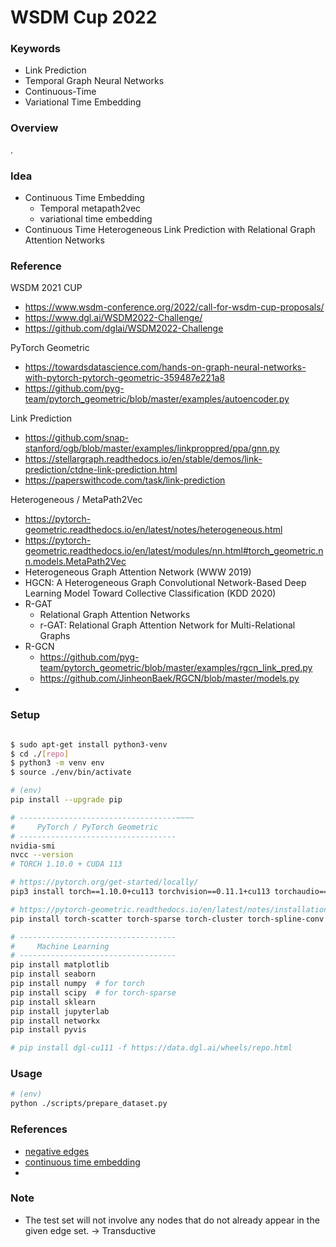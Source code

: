 # WSDM Cup 2022

### Keywords

- Link Prediction
- Temporal Graph Neural Networks
- Continuous-Time
- Variational Time Embedding

### Overview

.

### Idea

- Continuous Time Embedding
    - Temporal metapath2vec
    - variational time embedding
- Continuous Time Heterogeneous Link Prediction with Relational Graph Attention Networks

### Reference

WSDM 2021 CUP

- https://www.wsdm-conference.org/2022/call-for-wsdm-cup-proposals/
- https://www.dgl.ai/WSDM2022-Challenge/
- https://github.com/dglai/WSDM2022-Challenge

PyTorch Geometric

- https://towardsdatascience.com/hands-on-graph-neural-networks-with-pytorch-pytorch-geometric-359487e221a8
- https://github.com/pyg-team/pytorch_geometric/blob/master/examples/autoencoder.py

Link Prediction

- https://github.com/snap-stanford/ogb/blob/master/examples/linkproppred/ppa/gnn.py
- https://stellargraph.readthedocs.io/en/stable/demos/link-prediction/ctdne-link-prediction.html
- https://paperswithcode.com/task/link-prediction

Heterogeneous / MetaPath2Vec

- https://pytorch-geometric.readthedocs.io/en/latest/notes/heterogeneous.html
- https://pytorch-geometric.readthedocs.io/en/latest/modules/nn.html#torch_geometric.nn.models.MetaPath2Vec
- Heterogeneous Graph Attention Network (WWW 2019)
- HGCN: A Heterogeneous Graph Convolutional Network-Based Deep Learning Model Toward Collective Classification (KDD 2020)
- R-GAT
    - Relational Graph Attention Networks
    - r-GAT: Relational Graph Attention Network for Multi-Relational Graphs
- R-GCN
    - https://github.com/pyg-team/pytorch_geometric/blob/master/examples/rgcn_link_pred.py
    - https://github.com/JinheonBaek/RGCN/blob/master/models.py
-

### Setup

```bash

$ sudo apt-get install python3-venv
$ cd ./[repo]
$ python3 -m venv env
$ source ./env/bin/activate

# (env)
pip install --upgrade pip

# -----------------------------------~~~~
#     PyTorch / PyTorch Geometric
# -----------------------------------
nvidia-smi
nvcc --version
# TORCH 1.10.0 + CUDA 113

# https://pytorch.org/get-started/locally/
pip3 install torch==1.10.0+cu113 torchvision==0.11.1+cu113 torchaudio==0.10.0+cu113 -f https://download.pytorch.org/whl/cu113/torch_stable.html

# https://pytorch-geometric.readthedocs.io/en/latest/notes/installation.html
pip install torch-scatter torch-sparse torch-cluster torch-spline-conv torch-geometric -f https://data.pyg.org/whl/torch-1.10.0+cu113.html

# -----------------------------------
#     Machine Learning
# -----------------------------------
pip install matplotlib
pip install seaborn
pip install numpy  # for torch
pip install scipy  # for torch-sparse
pip install sklearn
pip install jupyterlab
pip install networkx
pip install pyvis

# pip install dgl-cu111 -f https://data.dgl.ai/wheels/repo.html

```

### Usage

```bash
# (env)
python ./scripts/prepare_dataset.py


```

### References

- [negative edges](https://discuss.pytorch.org/t/imbalanced-positive-negative-edges-graph-link-prediction/84032/3)
- [continuous time embedding](https://dl.acm.org/doi/fullHtml/10.1145/3184558.3191526)
-


### Note
* The test set will not involve any nodes that do not already appear in the given edge set. -> Transductive